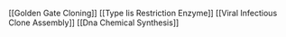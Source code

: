[[Golden Gate Cloning]]
[[Type Iis Restriction Enzyme]]
[[Viral Infectious Clone Assembly]]
[[Dna Chemical Synthesis]]
